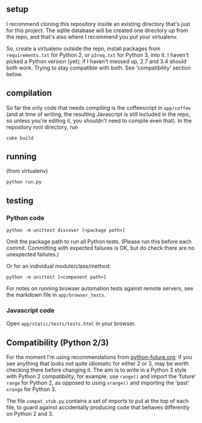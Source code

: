 ## setup

I recommend cloning this repository inside an existing directory that's just
for this project.  The sqlite database will be created one directory up from
the repo, and that's also where I recommend you put your virtualenv.

So, create a virtualenv outside the repo, install packages from
`requirements.txt` for Python 2, or `p3req.txt` for Python 3, into it.  I
haven't picked a Python version (yet); if I haven't messed up, 2.7 and 3.4
should both work.  Trying to stay compatible with both.  See 'compatibility'
section below.

## compilation

So far the only code that needs compiling is the coffeescript in `app/coffee`
(and at time of writing, the resulting Javascript is still included in the
repo, so unless you're editing it, you shouldn't need to compile even that).
In the repository root directory, run

    cake build

## running

(from virtualenv)

    python run.py

## testing

### Python code

    python -m unittest discover [<package path>]

Omit the package path to run all Python tests.  (Please run this before each
commit.  Committing with expected failures is OK, but do check there are no
unexpected failures.)

Or for an individual module/class/method:

    python -m unittest [<component path>]

For notes on running browser automation tests against remote servers, see the
markdown file in `app/browser_tests`.

### Javascript code

Open `app/static/tests/tests.html` in your browser.

## Compatibility (Python 2/3)

For the moment I'm using recommendations from
[python-future.org](http://python-future.org); if you see anything that looks
not quite idiomatic for either 2 or 3, may be worth checking there before
changing it.  The aim is to write in a Python 3 style with Python 2
compatibility; for example, use `range()` and import the 'future' `range` for
Python 2, as opposed to using `xrange()` and importing the 'past' `xrange` for
Python 3.

The file `compat_stub.py` contains a set of imports to put at the
top of each file, to guard against accidentally producing code that behaves
differently on Python 2 and 3.
